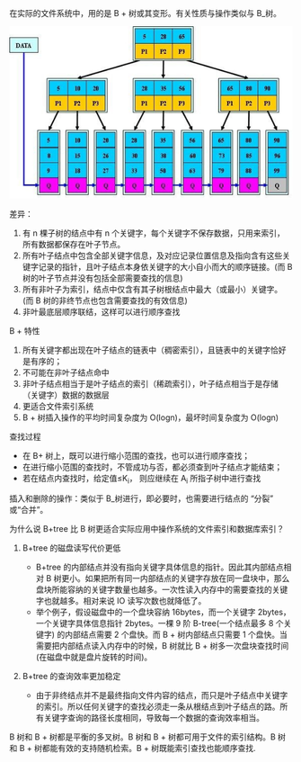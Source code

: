 在实际的文件系统中，用的是 B + 树或其变形。有关性质与操作类似与 B_树。

![/assets/404.png](/assets/28995557.jpeg)

差异：

1.  有 n 棵子树的结点中有 n 个关键字，每个关键字不保存数据，只用来索引，所有数据都保存在叶子节点。
2.  所有叶子结点中包含全部关键字信息，及对应记录位置信息及指向含有这些关键字记录的指针，且叶子结点本身依关键字的大小自小而大的顺序链接。(而 B 树的叶子节点并没有包括全部需要查找的信息)
3.  所有非叶子为索引，结点中仅含有其子树根结点中最大（或最小）关键字。 (而 B 树的非终节点也包含需要查找的有效信息)
4.  非叶最底层顺序联结，这样可以进行顺序查找

B + 特性

1.  所有关键字都出现在叶子结点的链表中（稠密索引），且链表中的关键字恰好是有序的；
2.  不可能在非叶子结点命中
3.  非叶子结点相当于是叶子结点的索引（稀疏索引），叶子结点相当于是存储（关键字）数据的数据层
4.  更适合文件索引系统
5.  B + 树插入操作的平均时间复杂度为 O(logn)，最坏时间复杂度为 O(logn)

查找过程

*   在 B+ 树上，既可以进行缩小范围的查找，也可以进行顺序查找；
*   在进行缩小范围的查找时，不管成功与否，都必须查到叶子结点才能结束；
*   若在结点内查找时，给定值≤K<sub>i</sub>， 则应继续在 A<sub>i</sub> 所指子树中进行查找

插入和删除的操作：类似于 B_树进行，即必要时，也需要进行结点的 “分裂” 或“合并”。

为什么说 B+tree 比 B 树更适合实际应用中操作系统的文件索引和数据库索引？

1.  B+tree 的磁盘读写代价更低

    *   B+tree 的内部结点并没有指向关键字具体信息的指针。因此其内部结点相对 B 树更小。如果把所有同一内部结点的关键字存放在同一盘块中，那么盘块所能容纳的关键字数量也越多。一次性读入内存中的需要查找的关键字也就越多。相对来说 IO 读写次数也就降低了。
    *   举个例子，假设磁盘中的一个盘块容纳 16bytes，而一个关键字 2bytes，一个关键字具体信息指针 2bytes。一棵 9 阶 B-tree(一个结点最多 8 个关键字) 的内部结点需要 2 个盘快。而 B + 树内部结点只需要 1 个盘快。当需要把内部结点读入内存中的时候，B 树就比 B + 树多一次盘块查找时间 (在磁盘中就是盘片旋转的时间)。
2.  B+tree 的查询效率更加稳定

    *   由于非终结点并不是最终指向文件内容的结点，而只是叶子结点中关键字的索引。所以任何关键字的查找必须走一条从根结点到叶子结点的路。所有关键字查询的路径长度相同，导致每一个数据的查询效率相当。

B 树和 B + 树都是平衡的多叉树。B 树和 B + 树都可用于文件的索引结构。B 树和 B + 树都能有效的支持随机检索。B + 树既能索引查找也能顺序查找.